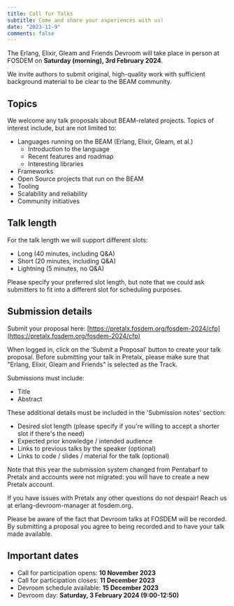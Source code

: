 ```yaml
---
title: Call for Talks
subtitle: Come and share your experiences with us!
date: "2023-11-9"
comments: false
---
```


<!--
{{% center %}}
⚠️ _The Call for Talks has officially ended. You can find the final schedule [here](/schedule)_ ⚠️
{{% /center %}}
-->

The Erlang, Elixir, Gleam and Friends Devroom will take place in person at FOSDEM on **Saturday (morning), 3rd February 2024**.

We invite authors to submit original, high-quality work with sufficient background material to be clear to the BEAM community.

## Topics

We welcome any talk proposals about BEAM-related projects. Topics of interest include, but are not limited to:
  - Languages running on the BEAM (Erlang, Elixir, Gleam, et al.)
      - Introduction to the language
      - Recent features and roadmap
      - Interesting libraries
  - Frameworks
  - Open Source projects that run on the BEAM
  - Tooling
  - Scalability and reliability
  - Community initiatives

## Talk length

For the talk length we will support different slots:
  - Long (40 minutes, including Q&A)
  - Short (20 minutes, including Q&A)
  - Lightning (5 minutes, no Q&A)

Please specify your preferred slot length, but note that we could ask submitters to fit into a different slot for scheduling purposes.

## Submission details

Submit your proposal here: [https://pretalx.fosdem.org/fosdem-2024/cfp](https://pretalx.fosdem.org/fosdem-2024/cfp)

When logged in, click on the ‘Submit a Proposal’ button to create your talk proposal. Before submitting your talk in Pretalx, please make sure that "Erlang, Elixir, Gleam and Friends" is selected as the Track.

Submissions must include:
  - Title
  - Abstract

These additional details must be included in the 'Submission notes' section:

  - Desired slot length (please specify if you're willing to accept a shorter slot if there's the need)
  - Expected prior knowledge / intended audience
  - Links to previous talks by the speaker (optional)
  - Links to code / slides / material for the talk (optional)

Note that this year the submission system changed from Pentabarf to Pretalx and accounts were not migrated: you will have to create a new Pretalx account.

If you have issues with Pretalx any other questions do not despair! Reach us at erlang-devroom-manager at fosdem.org.

Please be aware of the fact that Devroom talks at FOSDEM will be recorded. By submitting a proposal you agree to being recorded and to have your talk made available.

## Important dates

  - Call for participation opens: **10 November 2023**
  - Call for participation closes: **11 December 2023**
  - Devroom schedule available: **15 December 2023**
  - Devroom day: **Saturday, 3 February 2024 (9:00-12:50)**
